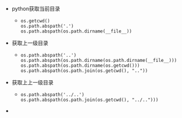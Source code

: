 - python获取当前目录
	- ```
	  os.getcwd()
	  os.path.abspath('.')
	  os.path.abspath(os.path.dirname(__file__))
	  ```
- 获取上一级目录
	- ```
	  os.path.abspath('..')
	  os.path.abspath(os.path.dirname(os.path.dirname(__file__)))
	  os.path.abspath(os.path.dirname(os.getcwd()))
	  os.path.abspath(os.path.join(os.getcwd(), ".."))
	  ```
- 获取上上一级目录
	- ```
	  os.path.abspath('../..')
	  os.path.abspath(os.path.join(os.getcwd(), "../..")))
	  ```
-